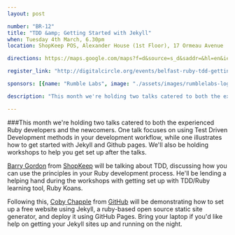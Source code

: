 ```yaml
---
layout: post

number: "BR-12"
title: "TDD &amp; Getting Started with Jekyll"
when: Tuesday 4th March, 6.30pm
location: ShopKeep POS, Alexander House (1st Floor), 17 Ormeau Avenue

directions: https://maps.google.com/maps?f=d&source=s_d&saddr=&hl=en&ie=UTF8&layer=c&daddr=54.5925564,-5.927705

register_link: "http://digitalcircle.org/events/belfast-ruby-tdd-getting-started-with-jekyll"

sponsors: [{name: "Rumble Labs", image: "./assets/images/rumblelabs-logo.png", link: "http://rumblelabs.com"}, {name: "Shopkeep", image: "./assets/images/shopkeeppos.png", link: "http://shopkeeppos.com"}]

description: "This month we're holding two talks catered to both the experienced Ruby developers and the newcomers. One talk focuses on using Test Driven Development methods in your development workflow, while one illustrates how to get started with Jekyll and Github pages."

---
```


###This month we're holding two talks catered to both the experienced Ruby developers and the newcomers. One talk focuses on using Test Driven Development methods in your development workflow, while one illustrates how to get started with Jekyll and Github pages. We'll also be holding workshops to help you get set up after the talks.

[Barry Gordon](http://www.twitter.com/brrygrdn) from [ShopKeep](http://shopkeep.com) will be talking about TDD, discussing how you can use the principles in your Ruby development process. He'll be lending a helping hand during the workshops with getting set up with TDD/Ruby learning tool, Ruby Koans.

Following this, [Coby Chapple](http://twitter.com/cobyism) from [GitHub](http://github.com) will be demonstrating how to set up a free website using Jekyll, a ruby-based open source static site generator, and deploy it using GitHub Pages. Bring your laptop if you'd like help on getting your Jekyll sites up and running on the night.
